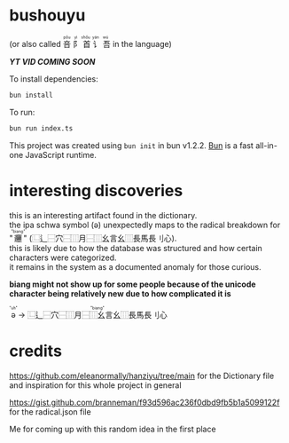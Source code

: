 # bushouyu   

(or also called <ruby>
  咅<rp>(</rp><rt>pǒu</rt><rp>)</rp>
  阝<rp>(</rp><rt>yì</rt><rp>)</rp>
  首<rp>(</rp><rt>shǒu</rt><rp>)</rp>
  讠<rp>(</rp><rt>yán</rt><rp>)</rp>
  吾<rp>(</rp><rt>wú</rt><rp>)</rp>
</ruby> in the language)

***YT VID COMING SOON***

To install dependencies:

```bash
bun install
```

To run:

```bash
bun run index.ts
```

This project was created using `bun init` in bun v1.2.2. [Bun](https://bun.sh) is a fast all-in-one JavaScript runtime.

# interesting discoveries

this is an interesting artifact found in the dictionary.  
the ipa schwa symbol (ə) unexpectedly maps to the radical breakdown for "<ruby>𰻞<rt>"biang"</rt></ruby>" (⿺‌辶⿱穴⿱⿲月⿱⿲幺言幺⿲長馬長刂心).  
this is likely due to how the database was structured and how certain characters were categorized.  
it remains in the system as a documented anomaly for those curious.  

**biang might not show up for some people because of the unicode character being relatively new due to how complicated it is**

<ruby>ə<rt>"uh"</rt></ruby> → <ruby>⿺‌辶⿱穴⿱⿲月⿱⿲幺言幺⿲長馬長刂心<rt>"biang"</rt></ruby>

# credits

https://github.com/eleanormally/hanziyu/tree/main for the Dictionary file and inspiration for this whole project in general

https://gist.github.com/branneman/f93d596ac236f0dbd9fb5b1a5099122f for the radical.json file

Me for coming up with this random idea in the first place
